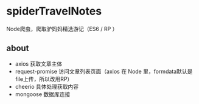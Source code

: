 # spiderTravelNotes
Node爬虫，爬取驴妈妈精选游记（ES6 / RP ）
## about
- axios 获取文章主体
- request-promise 访问文章列表页面（axios 在 Node 里，formdata默认是file上传，所以改用RP）
- cheerio 具体处理获取内容
- mongoose 数据库连接
